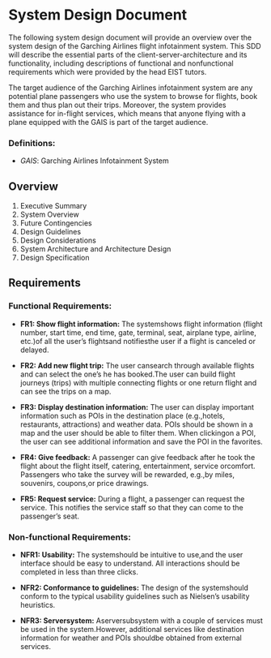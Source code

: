 # System Design Document

The following system design document will provide an overview over the system design of the Garching Airlines flight infotainment system. This SDD will describe the essential parts of the client-server-architecture and its functionality, including descriptions of functional and nonfunctional requirements which were provided by the head EIST tutors.

The target audience of the Garching Airlines infotainment system are any potential plane passengers who use the system to browse for flights, book them and thus plan out their trips. Moreover, the system provides assistance for in-flight services, which means that anyone flying with a plane equipped with the GAIS is part of the target audience.

### Definitions:

* *GAIS*: Garching Airlines Infotainment System

## Overview

1. Executive Summary
2. System Overview
3. Future Contingencies
4. Design Guidelines
5. Design Considerations
6. System Architecture and Architecture Design
7. Design Specification










## Requirements

### Functional Requirements:

* **FR1: Show  flight  information:** The systemshows  flight  information (flight  number,  start time, end time, gate, terminal, seat, airplane type, airline, etc.)of all the user’s flightsand notifiesthe user if a flight is canceled or delayed.

* **FR2: Add new flight trip:** The user cansearch through available flights and can select the one’s he has booked.The user can build flight journeys (trips) with multiple connecting flights or one return flight and can see the trips on a map.

* **FR3: Display destination information:** The user can display important information such as  POIs  in  the  destination  place  (e.g.,hotels,  restaurants,  attractions)  and  weather  data. POIs should be shown in a map and the user should be able to filter them. When clickingon a POI, the user can see additional information and save the POI in the favorites.
  
* **FR4: Give feedback:** A passenger can give feedback after he took the flight about the flight itself, catering, entertainment, service orcomfort. Passengers who take the survey will be rewarded, e.g.,by miles, souvenirs, coupons,or price drawings.

* **FR5: Request service:** During a flight, a passenger can request the service. This notifies the service staff so that they can come to the passenger’s seat.


### Non-functional Requirements:

* **NFR1: Usability:** The systemshould be intuitive to use,and the user interface should be easy to understand. All interactions should be completed in less than three clicks.

* **NFR2: Conformance to guidelines:** The design of the systemshould conform to the typical usability guidelines such as Nielsen’s usability heuristics.

* **NFR3: Serversystem:** Aserversubsystem with a couple of services must be used in the system.However,  additional  services  like  destination  information  for  weather and  POIs shouldbe obtained from external services.


